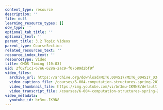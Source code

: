 ```yaml
---
content_type: resource
description: ''
file: null
learning_resource_types: []
ocw_type: ''
optional_tab_title: ''
optional_text: ''
parent_title: 3.2 Topic Videos
parent_type: CourseSection
related_resources_text: ''
resource_index_text: ''
resourcetype: Video
title: CMOS Timing (10:03)
uid: 2f62f1c1-67e6-628a-2ac9-f07689d2bf9f
video_files:
  archive_url: https://archive.org/download/MIT6.004S17/MIT6_004S17_03-02-06_300k.mp4
  video_captions_file: /courses/6-004-computation-structures-spring-2017/70e1acb5f340529bade3847c348bd3ea_br3mu-IK9N8.vtt
  video_thumbnail_file: https://img.youtube.com/vi/br3mu-IK9N8/default.jpg
  video_transcript_file: /courses/6-004-computation-structures-spring-2017/9a58d3b0f6645baea83f34174a064b12_br3mu-IK9N8.pdf
video_metadata:
  youtube_id: br3mu-IK9N8
---
```

